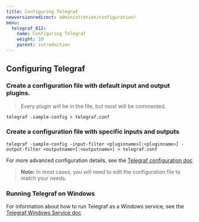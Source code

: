 ```yaml
---
title: Configuring Telegraf
newversionredirect: administration/configuration/
menu:
  telegraf_012:
    name: Configuring Telegraf
    weight: 10
    parent: introduction
---
```


## Configuring Telegraf

### Create a configuration file with default input and output plugins.

> Every plugin will be in the file, but most will be commented.

```
telegraf -sample-config > telegraf.conf
```

### Create a configuration file with specific inputs and outputs
```
telegraf -sample-config -input-filter <pluginname>[:<pluginname>] -output-filter <outputname>[:<outputname>] > telegraf.conf
```

For more advanced configuration details, see the [Telegraf configuration doc](https://github.com/influxdata/telegraf/blob/master/docs/CONFIGURATION.md)

> **Note:** In most cases, you will need to edit the configuration file to match your needs.

### Running Telegraf on Windows

For information about how to run Telegraf as a Windows service, see the [Telegraf Windows Service doc](https://github.com/influxdata/telegraf/blob/master/docs/WINDOWS_SERVICE.md)
